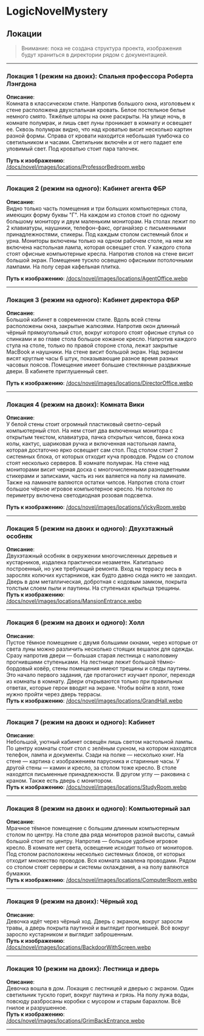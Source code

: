 # LogicNovelMystery

## Локации

> Внимание: пока не создана структура проекта, изображения будут храниться в директории рядом с документацией.

---
### Локация 1 (режим на двоих): Спальня профессора Роберта Лэнгдона
**Описание**:  
Комната в классическом стиле. Напротив большого окна, изголовьем к стене расположена двухспальная кровать.
Белое постельное белье немного смято. Тяжёлые шторы на окне раскрыты. 
На улице ночь, в комнате полумрак, и лишь свет луны проникает в комнату 
и освещает ее. Сквозь полумрак видно, что над кроватью висит несколько картин
разной формы. Справа от кровати находится небольшая тумбочка со светильником и часами.
Светильник включён и от него падает еле уловимый свет. Под кроватью стоит пара тапочек.

**Путь к изображению**: [/docs/novel/images/locations/ProfessorBedroom.webp](./images/locations/ProfessorBedroom.webp)

---
### Локация 2 (режим на одного): Кабинет агента ФБР
**Описание**:  
Видно только часть помещения и три больших компьютерных стола, имеющих форму буквы "Г". 
На каждом из столов стоит по одному большому монитору и двум маленьким мониторам. 
На столах лежит по 2 клавиатуры, наушники, телефон-факс, органайзер с письменными 
принадлежностями, стикеры. Под каждым столом системный блок и урна. Мониторы включены только
на одном рабочем столе, на нем же включена настольная лампа, которая освещает стол. 
У каждого стола стоят офисные компьютерные кресла. Напротив столов на стене висит большой 
экран. Помещение тускло освещено офисными потолочными лампами. На полу серая кафельная плитка.

**Путь к изображению**: [/docs/novel/images/locations/AgentOffice.webp](./images/locations/AgentOffice.webp)

---
### Локация 3 (режим на одного): Кабинет директора ФБР
**Описание**:  
Большой кабинет в современном стиле. Вдоль всей стены расположены окна, закрытые жалюзями. 
Напротив окон длинный чёрный прямоугольный стол, вокруг которого стоят офисные стулья со спинками и во главе 
стола большое кожаное кресло. Напротив каждого стула на столе, только по правой стороне стола, лежат закрытые MacBook и наушники. 
На стене висит большой экран. Над экраном висят круглые часы 6 штук, показывающие разное время
разных часовых поясов. Помещение имеет большие стеклянные раздвижные двери. В кабинете приглушенный свет.

**Путь к изображению**: [/docs/novel/images/locations/DirectorOffice.webp](./images/locations/DirectorOffice.webp)

---
### Локация 4 (режим на двоих): Комната Вики
**Описание**:  
У белой стены стоит огромный пластиковый светло-серый компьютерный стол. На нем стоит два
включенных монитора с открытым текстом, клавиатура, пачка открытых чипсов, банка кока колы, кактус, 
шариковая ручка и включенная настольная лампа, которая достаточно ярко освещает сам стол. Под столом 
стоит 2 системных блока, от которых отходит куча проводов. Рядом со столом стоят несколько серверов. 
В комнате полумрак. На стене над мониторами висит черная доска с многочисленными разноцветными стикерами и
записками, часть из них валяется на полу на ламинате. Также на ламинате валяются остатки чипсов. Напротив стола 
стоит большое чёрное игровое компьютерное кресло. На потолке по периметру включена светодиодная розовая подсветка.

**Путь к изображению**: [/docs/novel/images/locations/VickyRoom.webp](./images/locations/VickyRoom.webp)

---
### Локация 5 (режим на двоих и одного): Двухэтажный особняк
**Описание**:  
Двухэтажный особняк в окружении многочисленных деревьев и кустарников,
издалека практически незаметен.
Капитально построенный, но уже требующий ремонта.
Вход на террасу весь в зарослях колючих кустарников,
как будто давно сюда никто не заходил. Дверь в дом металлическая,
добротная с кодовым замком, покрыта толстым слоем пыли и паутины.
На ступеньках крыльца трещины.  
**Путь к изображению**: [/docs/novel/images/locations/MansionEntrance.webp](./images/locations/MansionEntrance.webp)

---

### Локация 6 (режим на двоих и одного): Холл
**Описание**:  
Пустое тёмное помещение с двумя большими окнами,
через которые от света луны можно различить несколько стоящих
вешалок для одежды. Сразу напротив двери — большая старая лестница
с наполовину прогнившими ступеньками. На лестнице лежит большой
тёмно-бордовый ковёр, стены помещения имеют трещины и следы паутины.
Это начало первого задания, где протагонист изучает пролог,
переходя из комнаты в комнату. Двери открываются только при правильных
ответах, которые герои вводят на экране. Чтобы войти в холл,
тоже нужно пройти через дверь террасы.  
**Путь к изображению**: [/docs/novel/images/locations/GrandHall.webp](./images/locations/GrandHall.webp)

---

### Локация 7 (режим на двоих и одного): Кабинет
**Описание**:  
Небольшой, уютный кабинет освещён лишь светом настольной лампы.
По центру комнаты стоит стол с зелёным сукном, на котором находятся
телефон, лампа и документы. Сзади на полке — несколько книг.
На стене — картина с изображением парусника и старинные часы.
У другой стены — камин и кресло, за столом тоже кресло.
В столе находятся письменные принадлежности. В другом углу — раковина
с краном. Также есть дверь с монитором.  
**Путь к изображению**: [/docs/novel/images/locations/StudyRoom.webp](./images/locations/StudyRoom.webp)

---

### Локация 8 (режим на двоих и одного): Компьютерный зал
**Описание**:  
Мрачное тёмное помещение с большим длинным компьютерным столом
по центру. На столе два ряда мониторов разной высоты, самый большой
стоит по центру. Напротив — большое удобное игровое кресло.
В комнате нет света, освещение исходит только от мониторов.
Под столом расположены несколько системных блоков, от которых отходит
множество проводов. Вся комната завалена проводами. Рядом со столом
стоят серверы и системы охлаждения, а на полу валяются бумажки.  
**Путь к изображению**: [/docs/novel/images/locations/ComputerRoom.webp](./images/locations/ComputerRoom.webp)

---

### Локация 9 (режим на двоих): Чёрный ход
**Описание**:  
Девочка идёт через чёрный ход. Дверь с экраном, вокруг заросли травы,
а дверь покрыта паутиной и выглядит прогнившей. Всё вокруг заросло
кустарником и выглядит заброшенным.  
**Путь к изображению**: [/docs/novel/images/locations/BackdoorWithScreen.webp](./images/locations/BackdoorWithScreen.webp)

---

### Локация 10 (режим на двоих): Лестница и дверь
**Описание**:  
Девочка вошла в дом. Локация с лестницей и дверью с экраном.
Один светильник тускло горит, вокруг паутина и грязь.
На полу лужа воды, повсюду разбросаны коробки с мусором
и старым барахлом. Всё гнилое и разрушенное.  
**Путь к изображению**: [/docs/novel/images/locations/GrimBackEntrance.webp](./images/locations/GrimBackEntrance.webp)

---